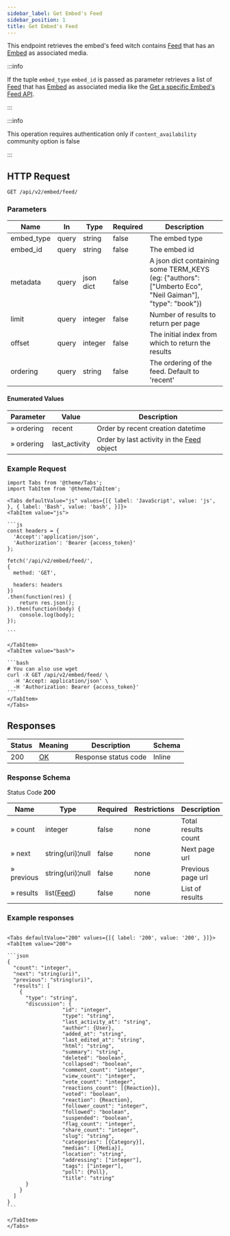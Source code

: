 ```yaml
---
sidebar_label: Get Embed's Feed
sidebar_position: 1
title: Get Embed's Feed
---
```


This endpoint retrieves the embed's feed witch contains [Feed](/docs/apireference/v2/schemas/feed) that has
an [Embed](/docs/apireference/v2/schemas/embed) as associated media.

:::info

If the tuple `embed_type` `embed_id` is passed as parameter retrieves a list
of [Feed](/docs/apireference/v2/schemas/feed) that has [Embed](/docs/apireference/v2/schemas/embed) as associated media
like the [Get a specific Embed's Feed API](/docs/apireference/v2/embed/get_a_specific_embeds_feed).

:::

:::info

This operation requires authentication only if `content_availability` community option is false

:::

## HTTP Request

`GET /api/v2/embed/feed/`

### Parameters

| Name       | In    | Type      | Required | Description                                                                                              |
|------------|-------|-----------|----------|----------------------------------------------------------------------------------------------------------|
| embed_type | query | string    | false    | The embed type                                                                                           |
| embed_id   | query | string    | false    | The embed id                                                                                             |
| metadata   | query | json dict | false    | A json dict containing some TERM_KEYS (eg: \{"authors": ["Umberto Eco", "Neil Gaiman"], "type": "book"}) |
| limit      | query | integer   | false    | Number of results to return per page                                                                     |
| offset     | query | integer   | false    | The initial index from which to return the results                                                       |
| ordering   | query | string    | false    | The ordering of the feed. Default to 'recent'                                                            |

#### Enumerated Values

| Parameter  | Value         | Description                                                                     |
|------------|---------------|---------------------------------------------------------------------------------|
| » ordering | recent        | Order by recent creation datetime                                               |
| » ordering | last_activity | Order by last activity in the [Feed](/docs/apireference/v2/schemas/feed) object |

### Example Request

````mdx-code-block
import Tabs from '@theme/Tabs';
import TabItem from '@theme/TabItem';

<Tabs defaultValue="js" values={[{ label: 'JavaScript', value: 'js', }, { label: 'Bash', value: 'bash', }]}>
<TabItem value="js">

```js
const headers = {
  'Accept':'application/json',
  'Authorization': 'Bearer {access_token}'
};

fetch('/api/v2/embed/feed/',
{
  method: 'GET',

  headers: headers
})
.then(function(res) {
    return res.json();
}).then(function(body) {
    console.log(body);
});

```

</TabItem>
<TabItem value="bash">

```bash
# You can also use wget
curl -X GET /api/v2/embed/feed/ \
  -H 'Accept: application/json' \
  -H 'Authorization: Bearer {access_token}'
```
</TabItem>
</Tabs>
````

## Responses

| Status | Meaning                                                 | Description          | Schema |
|--------|---------------------------------------------------------|----------------------|--------|
| 200    | [OK](https://tools.ietf.org/html/rfc7231#section-6.3.1) | Response status code | Inline |

### Response Schema

Status Code **200**

| Name       | Type                                             | Required | Restrictions | Description         |
|------------|--------------------------------------------------|----------|--------------|---------------------|
| » count    | integer                                          | false    | none         | Total results count |
| » next     | string(uri)¦null                                 | false    | none         | Next page url       |
| » previous | string(uri)¦null                                 | false    | none         | Previous page url   |
| » results  | list([Feed](/docs/apireference/v2/schemas/feed)) | false    | none         | List of results     |

### Example responses

````mdx-code-block

<Tabs defaultValue="200" values={[{ label: '200', value: '200', }]}>
<TabItem value="200">

```json
{
  "count": "integer",
  "next": "string(uri)",
  "previous": "string(uri)",
  "results": [
    {
      "type": "string",
      "discussion": {
                  "id": "integer",
                  "type": "string",
                  "last_activity_at": "string",
                  "author": {User},
                  "added_at": "string",
                  "last_edited_at": "string",
                  "html": "string",
                  "summary": "string",
                  "deleted": "boolean",
                  "collapsed": "boolean",
                  "comment_count": "integer",
                  "view_count": "integer",
                  "vote_count": "integer",
                  "reactions_count": [{Reaction}],
                  "voted": "boolean",
                  "reaction": {Reaction},
                  "follower_count": "integer",
                  "followed": "boolean",
                  "suspended": "boolean",
                  "flag_count": "integer",
                  "share_count": "integer",
                  "slug": "string",
                  "categories": [{Category}],
                  "medias": [{Media}],
                  "location": "string",
                  "addressing": ["integer"],
                  "tags": ["integer"],
                  "poll": {Poll},
                  "title": "string"
      }
    }
  ]
}
```

</TabItem>
</Tabs>
````





